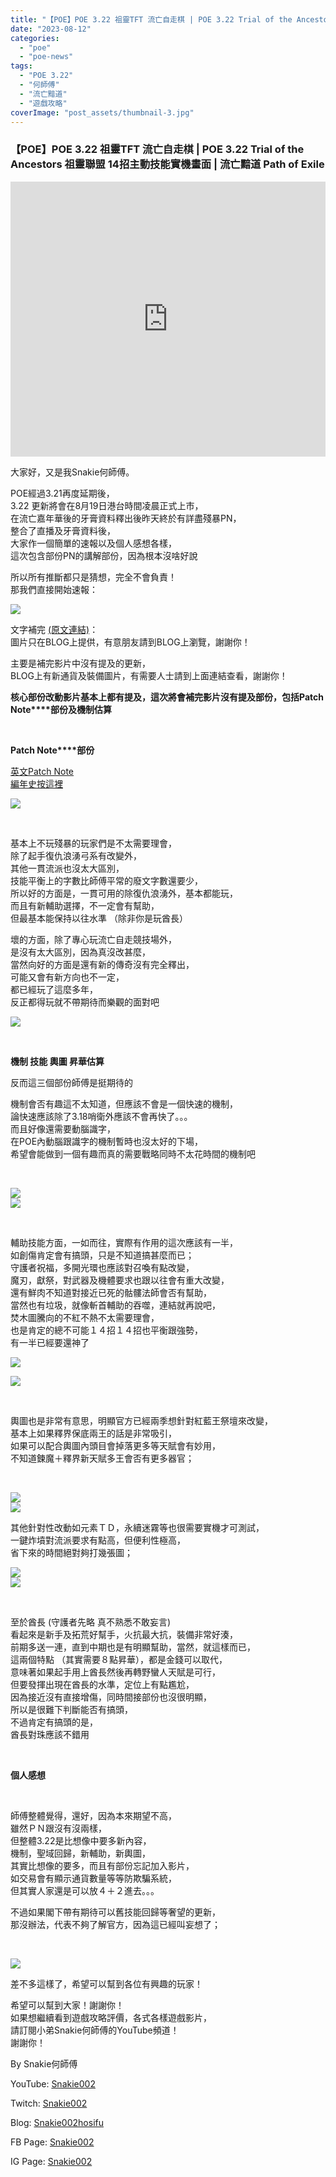 ```yaml
---
title: "【POE】POE 3.22 祖靈TFT 流亡自走棋 | POE 3.22 Trial of the Ancestors 祖靈聯盟 | 14招主動技能實機畫面 | 流亡黯道Path of Exile"
date: "2023-08-12"
categories: 
  - "poe"
  - "poe-news"
tags: 
  - "POE 3.22"
  - "何師傅"
  - "流亡黯道"
  - "遊戲攻略"
coverImage: "post_assets/thumbnail-3.jpg"
---
```


### 【POE】POE 3.22 祖靈TFT 流亡自走棋 | POE 3.22 Trial of the Ancestors 祖靈聯盟 14招主動技能實機畫面 | 流亡黯道 Path of Exile

  
<iframe width="100%" height="440"src="https://www.youtube.com/embed/6sbh16mhqgg"
  title="YouTube video player" frameborder="0" allow="accelerometer; autoplay;
  clipboard-write; encrypted-media; gyroscope; picture-in-picture; web-share"
  referrerpolicy="strict-origin-when-cross-origin" allowfullscreen></iframe>

  
大家好，又是我Snakie何師傅。  

  
POE經過3.21再度延期後，  
3.22 更新將會在8月19日港台時間凌晨正式上市，  
在流亡嘉年華後的牙膏資料釋出後昨天終於有詳盡殘暴PN，  
整合了直播及牙膏資料後，  
大家作一個簡單的速報以及個人感想各樣，  
這次包含部份PN的講解部份，因為根本沒啥好說  

  
所以所有推斷都只是猜想，完全不會負責！  
那我們直接開始速報：  

  
![](post_assets/thumbnail-3-1024x576.jpg)  

  
文字補完 [(原文連結)](https://snakie002hosifu.blog/3-21news)：  
圖片只在BLOG上提供，有意朋友請到BLOG上瀏覽，謝謝你！  

  
主要是補完影片中沒有提及的更新，  
BLOG上有新通貨及裝備圖片，有需要人士請到上面連結查看，謝謝你！  

  
**核心部份改動影片基本上都有提及，****這次將會補完影片沒有提及部份，包括****Patch Note****部份及機制估算**  

  
   

  
**Patch Note****部份**  

  
[英文Patch Note](https://www.pathofexile.com/forum/view-thread/3409617)  
[編年史按這裡](https://poedb.tw/tw/Ancestor_version)  

  
![](post_assets/1-3-1024x576.jpg)  

  
   

  
基本上不玩殘暴的玩家們是不太需要理會，  
除了起手復仇浪湧弓系有改變外，  
其他一貫流派也沒太大區別，  
技能平衡上的字數比師傅平常的廢文字數還要少，  
所以好的方面是，一貫可用的除復仇浪湧外，基本都能玩，  
而且有新輔助選擇，不一定會有幫助，  
但最基本能保持以往水準 （除非你是玩酋長）  

  
壞的方面，除了專心玩流亡自走競技場外，  
是沒有太大區別，因為真沒改甚麼，  
當然向好的方面是還有新的傳奇沒有完全釋出，  
可能又會有新方向也不一定，  
都已經玩了這麼多年，  
反正都得玩就不帶期待而樂觀的面對吧  

  
![](post_assets/2-2-1024x576.jpg)  

  
   

  
**機制 技能 輿圖 昇華估算**  

  
反而這三個部份師傅是挺期待的  

  
機制會否有趣這不太知道，但應該不會是一個快速的機制，  
論快速應該除了3.18哨衛外應該不會再快了。。。  
而且好像還需要動腦識字，  
在POE內動腦跟識字的機制暫時也沒太好的下場，  
希望會能做到一個有趣而真的需要戰略同時不太花時間的機制吧  

  
   

  
![](post_assets/1-3-1024x576.jpg)  
![](post_assets/map-device-craft-1-1024x576.jpg)  

  
   

  
輔助技能方面，一如而往，實際有作用的這次應該有一半，  
如創傷肯定會有搞頭，只是不知道搞甚麼而已；  
守護者祝福，多開光環也應該對召喚有點改變，  
魔刃，獻祭，對武器及機體要求也跟以往會有重大改變，  
還有鮮肉不知道對接近已死的骷髏法師會否有幫助，  
當然也有垃圾，就像斬首輔助的吞噬，連結就再說吧，  
焚木圖騰向的不紅不熱不太需要理會，  
也是肯定的總不可能１４招１４招也平衡跟強勢，  
有一半已經要還神了  

  
![](post_assets/5-1-1024x576.jpg)  

  
![](post_assets/trauma-stack-1-1024x576.jpg)  

  
   

  
輿圖也是非常有意思，明顯官方已經兩季想針對紅藍王祭壇來改變，  
基本上如果釋界保底兩王的話是非常吸引，  
如果可以配合輿圖內頭目會掉落更多等天賦會有妙用，  
不知道鍊魔＋釋界新天賦多王會否有更多器官；  

  
   

  
![](post_assets/deli-keystone-1-1024x576.jpg)  
![](post_assets/legion-keystone-1-1024x576.jpg)  

  
其他針對性改動如元素ＴＤ，永續迷霧等也很需要實機才可測試，  
一鍵炸墳對流派要求有點高，但便利性極高，  
省下來的時間絕對夠打幾張圖；  

  
![](post_assets/Chieftain-1024x576.jpg)  
![](post_assets/Guardian-1024x576.jpg)  

  
   

  
至於酋長 (守護者先略 真不熟悉不敢妄言)  
看起來是新手及拓荒好幫手，火抗最大抗，裝備非常好湊，  
前期多送一連，直到中期也是有明顯幫助，當然，就這樣而已，  
這兩個特點 （其實需要８點昇華），都是金錢可以取代，  
意味著如果起手用上酋長然後再轉野蠻人天賦是可行，  
但要發揮出現在酋長的水準，定位上有點尷尬，  
因為接近沒有直接增傷，同時間接部份也沒很明顯，  
所以是很難下判斷能否有搞頭，  
不過肯定有搞頭的是，  
酋長對珠應該不錯用  

  
   

  
**個人感想**  

  
   

  
師傅整體覺得，還好，因為本來期望不高，  
雖然ＰＮ跟沒有沒兩樣，  
但整體3.22是比想像中要多新內容，  
機制，聖域回歸，新輔助，新輿圖，  
其實比想像的要多，而且有部份忘記加入影片，  
如交易會有顯示通貨數量等等防欺騙系統，  
但其實人家還是可以放４＋２進去。。。  

  
不過如果閣下帶有期待可以舊技能回歸等奢望的更新，  
那沒辦法，代表不夠了解官方，因為這已經叫妄想了；  

  
   

  
![](post_assets/4-1-1024x576.jpg)  

  
差不多這樣了，希望可以幫到各位有興趣的玩家！  

  
希望可以幫到大家！謝謝你！  
如果想繼續看到遊戲攻略評價，各式各樣遊戲影片，  
請訂閱小弟Snakie何師傅的YouTube頻道！  
謝謝你！  

  
By Snakie何師傅  

  
YouTube: [Snakie002](https://www.youtube.com/channel/UCDOMLG_RBSoqVHK3sIYJeLA)  

  
Twitch: [Snakie002](https://www.twitch.tv/snakie002/)  

  
Blog: [Snakie002hosifu](https://snakie002hosifu.blog/)  

  
FB Page: [Snakie002](https://www.facebook.com/Snakie002/)  

  
IG Page: [Snakie002](https://www.instagram.com/snakie002/)
